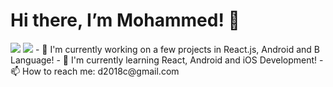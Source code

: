 # Hi there, I’m Mohammed! 👋

<img src= "https://github-readme-stats.vercel.app/api/top-langs/?username=MohammedDChowdhury&layout=compact" />

<img src= "https://img.shields.io/badge/javascript-%23323330.svg?style=for-the-badge&logo=javascript&logoColor=%23F7DF1E" />
- 🔭 I'm currently working on a few projects in React.js, Android and B Language!  
- 📱 I'm currently learning React, Android and iOS Development!
- 📫 How to reach me: d2018c@gmail.com


<!---
:)
--->
